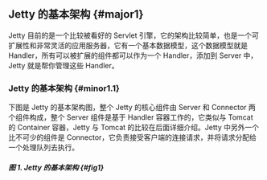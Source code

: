 ## Jetty 的基本架构 {#major1}

Jetty 目前的是一个比较被看好的 Servlet 引擎，它的架构比较简单，也是一个可扩展性和非常灵活的应用服务器，它有一个基本数据模型，这个数据模型就是 Handler，所有可以被扩展的组件都可以作为一个 Handler，添加到 Server 中，Jetty 就是帮你管理这些 Handler。

### Jetty 的基本架构 {#minor1.1}

下图是 Jetty 的基本架构图，整个 Jetty 的核心组件由 Server 和 Connector 两个组件构成，整个 Server 组件是基于 Handler 容器工作的，它类似与 Tomcat 的 Container 容器，Jetty 与 Tomcat 的比较在后面详细介绍。Jetty 中另外一个比不可少的组件是 Connector，它负责接受客户端的连接请求，并将请求分配给一个处理队列去执行。

##### 图 1. Jetty 的基本架构 {#fig1}



